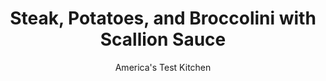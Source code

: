 ---
layout: ../../layouts/MarkdownPostLayout.astro
title: Steak, Potatoes, and Broccolini with Scallion Sauce
author: America's Test Kitchen
pubDate: 2023-03-15
description: "A charred scallion sauce takes steak and potatoes from everyday fare to something special."
image_url: https://res.cloudinary.com/hksqkdlah/image/upload/ar_1:1,c_fill,dpr_2.0,f_auto,fl_lossy.progressive.strip_profile,g_faces:auto,q_auto:low,w_344/SFS_SteakPotatoesBroccoliniScallionSauce-13_vbdmof
tags: ["Main Courses","Vegetables","Beef","Weeknight"]
calories: 3955
protein: 46
carbohydrates: 30
fats: 74
fiber: 6
ingredients: ["1½ pounds, small red potatoes, unpeeled, halved","½ cup plus 1 tablespoon, extra-virgin olive oil, divided","2 teaspoons, table salt, divided","1¾ teaspoons, pepper, divided","1 pound, broccolini, trimmed and cut into 1½-inch pieces","6 , scallions, trimmed","2 (1-pound), boneless rib-eye steaks, 1½ to 1¾ inches thick, trimmed","2 tablespoons, prepared horseradish","2 tablespoons, red wine vinegar"]
serves: 4
time: "40 minutes"
instructions: ["Adjust oven rack to lowest position and heat oven to 425 degrees. Toss potatoes, 2 tablespoons oil, ½ teaspoon salt, and ½ teaspoon pepper together on rimmed baking sheet. Arrange potatoes cut side down and roast for 10 minutes. Toss broccolini with 2 tablespoons oil and ½ teaspoon salt and scatter over potatoes. Roast until vegetables are tender, 15 to 20 minutes.","Meanwhile, heat 12-inch cast-iron skillet over medium-high heat for 5 minutes. Cook scallions until charred on both sides, about 5 minutes per side. Transfer scallions to cutting board. Pat steaks dry with paper towels and sprinkle with ¾ teaspoon salt and 1 teaspoon pepper. Add 1 tablespoon oil to skillet and swirl to coat. Add steaks and cook, flipping every 2 minutes, until well browned and registering 120 to 125 degrees (for medium-rare), 10 to 13 minutes. Transfer steaks to cutting board and tent with foil.","Chop scallions fine, then whisk together with horseradish, vinegar, and remaining ¼ cup oil, ¼ teaspoon salt, and ¼ teaspoon pepper. Slice steaks and serve with scallion sauce and vegetables."]
nutrition: ["1701 mg Potassium, K","468 mg Phosphorus, P","108 mg Calcium, Ca","6 mg Iron, Fe","109 mg Magnesium, Mg","1343 mg Sodium, Na","11 mg Zinc, Zn","74 g Total lipid (fat)","12 mg Niacin","42 g Fatty acids, total monounsaturated","5 g Fatty acids, total polyunsaturated","122 mg Vitamin C, total ascorbic acid","148 mg Cholesterol","23 g Fatty acids, total saturated","2 g Fatty acids, total trans","6 g Fiber, total dietary","126 µg Folate, food","5 g Sugars, total","185 µg Vitamin K (phylloquinone)","404 g Water","37 g Carbohydrate, by difference","126 µg Folate, DFE","46 g Protein","5 mg Vitamin E (alpha-tocopherol)","3 µg Vitamin B-12","1 mg Vitamin B-6","56 µg Vitamin A, RAE","30 g Carbohydrates (net)","988 kcal Energy","3955 calories"]
notes: "Use small red potatoes measuring 1 to 2 inches in diameter."
---